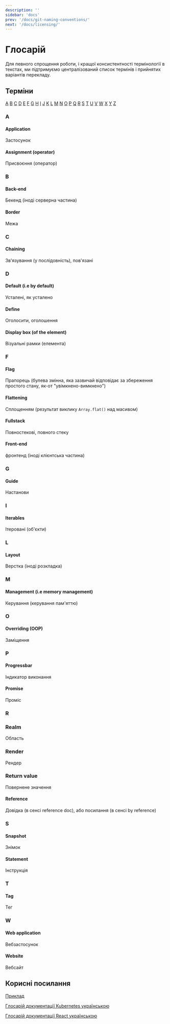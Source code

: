 ```yaml
---
description: ''
sidebar: 'docs'
prev: '/docs/git-naming-conventions/'
next: '/docs/licensing/'
---
```


# Глосарій

Для певного спрощення роботи, і кращої консистентності термінології в текстах, ми підтримуємо централізований список термінів і прийнятих варіантів перекладу.

## Терміни

[A](#a) [B](#b) [C](#c) [D](#d) [E](#e) [F](#f) [G](#g) [H](#h) [I](#i) [J](#j) [K](#k) [L](#l) [M](#m) [N](#n) [O](#o) [P](#p) [Q](#q) [R](#r) [S](#s) [T](#t) [U](#u) [V](#v) [W](#w) [X](#x) [Y](#y) [Z](#z)

### A
#### Application
Застосунок
#### Assignment (operator)
Присвоєння (оператор)
### B

#### Back-end
Бекенд (іноді серверна частина)
#### Border
Межа
### C
#### Chaining
Зв'язування (у послідовність), пов'язані
### D
#### Default (i.e by default)
Усталені, як усталено
#### Define
Оголосити, оголошення
#### Display box (of the element)
Візуальні рамки (елемента)
<!-- ### E -->
### F
#### Flag
Прапорець (булева змінна, яка зазвичай відповідає за збереження простого стану, як-от "увімкнено-вимкнено")
#### Flattening
Сплощенням (результат виклику `Array.flat()` над масивом)
#### Fullstack
Повностекові, повного стеку
#### Front-end
фронтенд (іноді клієнтська частина)
### G

#### Guide
Настанови

<!-- ### E
### H -->
### I
#### Iterables
Ітеровані (об'єкти)
<!-- ### J
### K -->
### L
#### Layout
Верстка (іноді розкладка)
### M
#### Management (i.e memory management)
Керування (керування пам'яттю)
### O
#### Overriding (OOP)
Заміщення
### P
#### Progressbar
Індикатор виконання
#### Promise
Проміс
<!-- ### Q -->
### R
### Realm
Область
### Render
Рендер
### Return value
Повернене значення
#### Reference
Довідка (в сенсі reference doc), або посилання (в сенсі by reference)
### S
#### Snapshot
Знімок
#### Statement
Інструкція
### T
#### Tag
Тег
<!-- ### U
### V -->
### W
#### Web application
Вебзастосунок
#### Website
Вебсайт
<!-- ### X
### Y
### Z -->
## Корисні посилання

[Приклад](https://github.com/IhorHordiichuk/Dictionary) 

[Глосарій документації Kubernetes українською](https://kubernetes.io/uk/docs/contribute/localization_uk/)

[Глосарій документації React українською](https://uk.reactjs.org/docs/glossary.html)